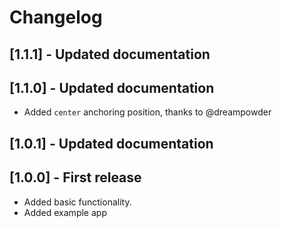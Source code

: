 # Changelog

## [1.1.1] - Updated documentation

## [1.1.0] - Updated documentation

- Added `center` anchoring position, thanks to @dreampowder

## [1.0.1] - Updated documentation

## [1.0.0] - First release

- Added basic functionality.
- Added example app
